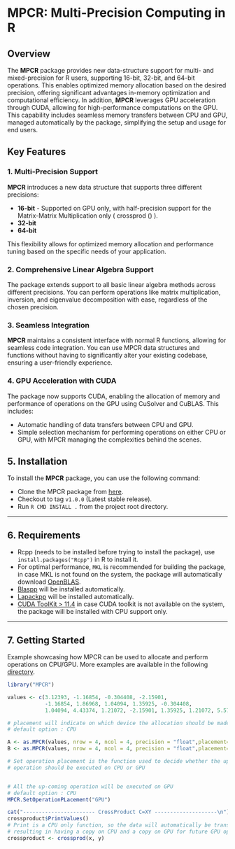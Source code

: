 
# MPCR: Multi-Precision Computing in R

## Overview

The **MPCR** package provides new data-structure support for multi- and mixed-precision for R users, supporting 16-bit, 32-bit, and 64-bit operations.
This enables optimized memory allocation based on the desired precision, offering significant advantages in-memory optimization and computational efficiency.
In addition, **MPCR** leverages GPU acceleration through CUDA, allowing for high-performance computations on the GPU.
This capability includes seamless memory transfers between CPU and GPU, managed automatically by the package, simplifying the setup and usage for end users.

## Key Features

### 1. Multi-Precision Support

**MPCR** introduces a new data structure that supports three different precisions:
- **16-bit** - Supported on GPU only, with half-precision support for the Matrix-Matrix Multiplication only ( crossprod () ).
- **32-bit**
- **64-bit**

This flexibility allows for optimized memory allocation and performance tuning based on the specific needs of your application.

### 2. Comprehensive Linear Algebra Support

The package extends support to all basic linear algebra methods across different precisions. You can perform operations like matrix multiplication, inversion, and eigenvalue decomposition with ease, regardless of the chosen precision.

### 3. Seamless Integration

**MPCR** maintains a consistent interface with normal R functions, allowing for seamless code integration. You can use MPCR data structures and functions without having to significantly alter your existing codebase, ensuring a user-friendly experience.

### 4. GPU Acceleration with CUDA

The package now supports CUDA, enabling the allocation of memory and performance of operations on the GPU using CuSolver and CuBLAS. This includes:
- Automatic handling of data transfers between CPU and GPU.
- Simple selection mechanism for performing operations on either CPU or GPU, with MPCR managing the complexities behind the scenes.

## 5. Installation

To install the **MPCR** package, you can use the following command:

- Clone the MPCR package from [here](https://github.com/stsds/MPCR).
- Checkout to tag `v1.0.0` (Latest stable release).
- Run `R CMD INSTALL .` from the project root directory.
___


## 6. Requirements
- Rcpp (needs to be installed before trying to install the package), use `install.packages("Rcpp")` in R to install it.
- For optimal performance, `MKL` is recommended for building the package,
in case MKL is not found on the system, the package will automatically download [OpenBLAS](https://github.com/OpenMathLib/OpenBLAS).
- [Blaspp](https://github.com/icl-utk-edu/blaspp) will be installed automatically.
- [Lapackpp](https://github.com/icl-utk-edu/lapackpp) will be installed automatically.
- [CUDA ToolKit > 11.4](https://developer.nvidia.com/cuda-toolkit) in case CUDA toolkit is not available on the system, the package will be installed with CPU support only.
___

## 7. Getting Started

Example showcasing how MPCR can be used to allocate and perform operations on CPU/GPU. More examples are available
in the following [directory](tests/R-tests).

```R
library("MPCR")

values <- c(3.12393, -1.16854, -0.304408, -2.15901,
            -1.16854, 1.86968, 1.04094, 1.35925, -0.304408,
            1.04094, 4.43374, 1.21072, -2.15901, 1.35925, 1.21072, 5.57265)

# placement will indicate on which device the allocation should be made.
# default option : CPU

A <- as.MPCR(values, nrow = 4, ncol = 4, precision = "float",placement="GPU")
B <- as.MPCR(values, nrow = 4, ncol = 4, precision = "float",placement="GPU")

# Set operation placement is the function used to decide whether the up-coming
# operation should be executed on CPU or GPU


# All the up-coming operation will be executed on GPU
# default option : CPU
MPCR.SetOperationPLacement("GPU")

cat("----------------------- CrossProduct C=XY --------------------\n")
crossproduct$PrintValues()
# Print is a CPU only function, so the data will automatically be transferred to CPU,
# resulting in having a copy on CPU and a copy on GPU for future GPU operation
crossproduct <- crossprod(x, y)
```